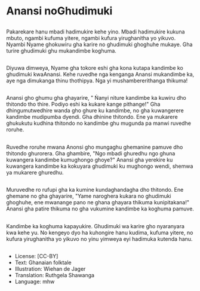 # Anansi noGhudimuki

##
Pakarekare hanu mbadi hadimukire kehe yino. Mbadi hadimukire kukuna mbuto, ngambi kufuma yitere, ngambi kufura yirughanitha yo yikuvo. Nyambi Nyame ghokuwiru gha karire no ghudimuki ghoghuhe mukaye. Gha turire ghudimuki ghu mukandimbe koghuma.

##
Diyuwa dimweya, Nyame gha tokore eshi gha kona kutapa kandimbe ko ghudimuki kwaAnansi. Kehe ruvedhe nga kenganga Anansi mukandimbe ka, aye nga dimukanga thinu thothipya. Nga yi mushambererithanga thikuma!

##
Anansi gho ghumu gha ghayarire, " Ṅanyi niture kandimbe ka kuwiru dho thitondo tho thire. Podiyo eshi ka kukare kange pithange!" Gha dhingumutwedhire wanda gho ghure ku kandimbe, no gha kuwangerere kandimbe mudipumba dyendi. Gha dhinine thitondo. Ene ya mukarere ghukukutu kudhina thitondo no kandimbe ghu mugunda pa manwi ruvedhe roruhe.

##
Ruvedhe roruhe mwana Anonsi gho mungaghu ghemanine pamuve dho thitondo ghurorera. Gha ghambire, "Ngo mbadi ghuredhu ngo ghuna kuwangera kandimbe kumughongo ghoye?" Anansi gha yerekire ku kuwangera kandimbe ka kokuyara ghudimuki ku mughongo wendi, shemwa ya mukarere ghuredhu.

##
Muruvedhe ro rufupi gha ka kumine kundaghandagha dho thitondo. Ene ghemane no gha ghayarire, "Yame naroghera kukara no ghudimuki ghoghuhe, ene mwanange pano ne ghana ghayara thikuma kunipitakana!" Anansi gha patire thikuma no gha vukumine kandimbe ka koghuma pamuve.

##
Kandimbe ka koghuma kapayukire. Ghudimuki wa karire gho nyaranyara kwa kehe yu. No kengeyo dyo ha kuhongire hanu kudima, kufuma yitere, no kufura yirughanitha yo yikuvo no yinu yimweya eyi hadimuka kutenda hanu.

##
* License: [CC-BY]
* Text: Ghanaian folktale
* Illustration: Wiehan de Jager
* Translation: Ruthgela Shawanga
* Language: mhw
